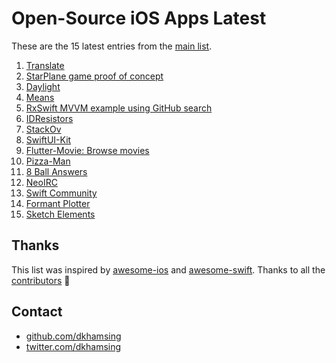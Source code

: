 # Open-Source iOS Apps Latest

These are the 15 latest entries from the [main list](https://github.com/dkhamsing/open-source-ios-apps).


1. [Translate](https://github.com/vijaywargiya/Translate-SwiftUI)
2. [StarPlane game proof of concept](https://gist.github.com/JohnSundell/7ae3223b5bad3712378a57aaff31d7e2)
3. [Daylight](https://github.com/bakkenbaeck/daylight-ios)
4. [Means](https://github.com/vmanot/Means)
5. [RxSwift MVVM example using GitHub search](https://github.com/NavdeepSinghh/RxSwift_MVVM_Finished)
6. [IDResistors](https://github.com/thestoneage/IDResistors)
7. [StackOv](https://github.com/surfstudio/StackOv)
8. [SwiftUI-Kit](https://github.com/jordansinger/SwiftUI-Kit)
9. [Flutter-Movie: Browse movies](https://github.com/khuong291/Flutter-Movie)
10. [Pizza-Man](https://github.com/fulldecent/pizzaman)
11. [8 Ball Answers](https://github.com/fulldecent/8-ball)
12. [NeoIRC](https://github.com/NozeIO/NeoIRC)
13. [Swift Community](https://github.com/superarcswift/SwiftCommunity)
14. [Formant Plotter](https://github.com/fulldecent/formant-analyzer)
15. [Sketch Elements](https://github.com/molcik/ios-sketch-elements)

## Thanks

This list was inspired by [awesome-ios](https://github.com/vsouza/awesome-ios) and [awesome-swift](https://github.com/matteocrippa/awesome-swift). Thanks to all the [contributors](https://github.com/dkhamsing/open-source-ios-apps/graphs/contributors) 🎉 

## Contact

- [github.com/dkhamsing](https://github.com/dkhamsing)
- [twitter.com/dkhamsing](https://twitter.com/dkhamsing)
